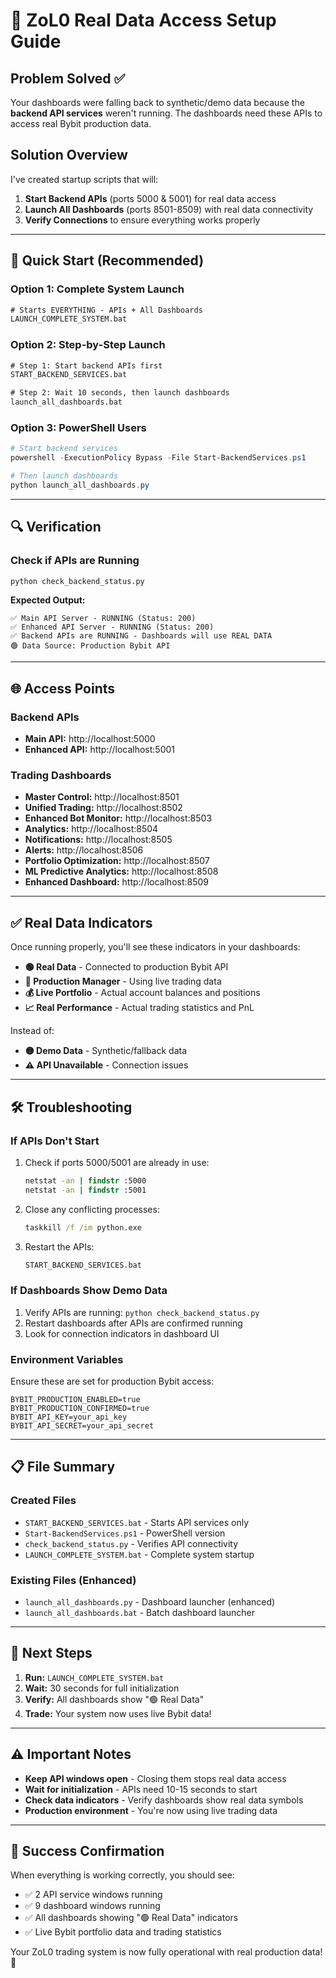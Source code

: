 # 🚀 ZoL0 Real Data Access Setup Guide

## Problem Solved ✅

Your dashboards were falling back to synthetic/demo data because the **backend API services** weren't running. The dashboards need these APIs to access real Bybit production data.

## Solution Overview

I've created startup scripts that will:
1. **Start Backend APIs** (ports 5000 & 5001) for real data access
2. **Launch All Dashboards** (ports 8501-8509) with real data connectivity
3. **Verify Connections** to ensure everything works properly

---

## 🔧 Quick Start (Recommended)

### Option 1: Complete System Launch
```cmd
# Starts EVERYTHING - APIs + All Dashboards
LAUNCH_COMPLETE_SYSTEM.bat
```

### Option 2: Step-by-Step Launch
```cmd
# Step 1: Start backend APIs first
START_BACKEND_SERVICES.bat

# Step 2: Wait 10 seconds, then launch dashboards
launch_all_dashboards.bat
```

### Option 3: PowerShell Users
```powershell
# Start backend services
powershell -ExecutionPolicy Bypass -File Start-BackendServices.ps1

# Then launch dashboards
python launch_all_dashboards.py
```

---

## 🔍 Verification

### Check if APIs are Running
```cmd
python check_backend_status.py
```

**Expected Output:**
```
✅ Main API Server - RUNNING (Status: 200)
✅ Enhanced API Server - RUNNING (Status: 200)
✅ Backend APIs are RUNNING - Dashboards will use REAL DATA
🟢 Data Source: Production Bybit API
```

---

## 🌐 Access Points

### Backend APIs
- **Main API:** http://localhost:5000
- **Enhanced API:** http://localhost:5001

### Trading Dashboards
- **Master Control:** http://localhost:8501
- **Unified Trading:** http://localhost:8502  
- **Enhanced Bot Monitor:** http://localhost:8503
- **Analytics:** http://localhost:8504
- **Notifications:** http://localhost:8505
- **Alerts:** http://localhost:8506
- **Portfolio Optimization:** http://localhost:8507
- **ML Predictive Analytics:** http://localhost:8508
- **Enhanced Dashboard:** http://localhost:8509

---

## ✅ Real Data Indicators

Once running properly, you'll see these indicators in your dashboards:

- **🟢 Real Data** - Connected to production Bybit API
- **📡 Production Manager** - Using live trading data
- **💰 Live Portfolio** - Actual account balances and positions
- **📈 Real Performance** - Actual trading statistics and PnL

Instead of:
- **🟡 Demo Data** - Synthetic/fallback data
- **⚠️ API Unavailable** - Connection issues

---

## 🛠️ Troubleshooting

### If APIs Don't Start
1. Check if ports 5000/5001 are already in use:
   ```cmd
   netstat -an | findstr :5000
   netstat -an | findstr :5001
   ```

2. Close any conflicting processes:
   ```cmd
   taskkill /f /im python.exe
   ```

3. Restart the APIs:
   ```cmd
   START_BACKEND_SERVICES.bat
   ```

### If Dashboards Show Demo Data
1. Verify APIs are running: `python check_backend_status.py`
2. Restart dashboards after APIs are confirmed running
3. Look for connection indicators in dashboard UI

### Environment Variables
Ensure these are set for production Bybit access:
```
BYBIT_PRODUCTION_ENABLED=true
BYBIT_PRODUCTION_CONFIRMED=true
BYBIT_API_KEY=your_api_key
BYBIT_API_SECRET=your_api_secret
```

---

## 📋 File Summary

### Created Files
- `START_BACKEND_SERVICES.bat` - Starts API services only
- `Start-BackendServices.ps1` - PowerShell version
- `check_backend_status.py` - Verifies API connectivity
- `LAUNCH_COMPLETE_SYSTEM.bat` - Complete system startup

### Existing Files (Enhanced)
- `launch_all_dashboards.py` - Dashboard launcher (enhanced)
- `launch_all_dashboards.bat` - Batch dashboard launcher

---

## 🎯 Next Steps

1. **Run:** `LAUNCH_COMPLETE_SYSTEM.bat`
2. **Wait:** 30 seconds for full initialization
3. **Verify:** All dashboards show "🟢 Real Data"
4. **Trade:** Your system now uses live Bybit data!

---

## ⚠️ Important Notes

- **Keep API windows open** - Closing them stops real data access
- **Wait for initialization** - APIs need 10-15 seconds to start
- **Check data indicators** - Verify dashboards show real data symbols
- **Production environment** - You're now using live trading data

---

## 🎉 Success Confirmation

When everything is working correctly, you should see:
- ✅ 2 API service windows running
- ✅ 9 dashboard windows running  
- ✅ All dashboards showing "🟢 Real Data" indicators
- ✅ Live Bybit portfolio data and trading statistics

Your ZoL0 trading system is now fully operational with real production data! 🚀
